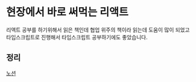 # 현장에서 바로 써먹는 리액트
리액트 공부를 하기위해서 읽은 책인데 협업 위주의 책이라 읽는데 도움이 많이 되었고 타입스크립트로 진행해서 타입스크립트 공부하기에도 좋았습니다.

## 정리
[노션](https://plaid-argument-614.notion.site/with-101130e70dc5468eb4824cfb56ad0488?pvs=4)
